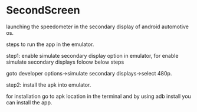 # SecondScreen
launching the speedometer in the secondary display of android automotive os.

steps to run the app in the emulator.

step1:
enable simulate secondary display option in emulator, for enable simulate secondary displays foloow below steps

goto developer options->simulate secondary displays->select 480p.

step2:
install the apk into emulator.

for installation go to apk location in the terminal and by using adb install you can install the app.
